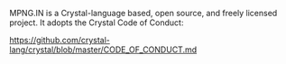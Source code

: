 MPNG.IN is a Crystal-language based, open source, and freely licensed project. It adopts the Crystal Code of Conduct:

https://github.com/crystal-lang/crystal/blob/master/CODE_OF_CONDUCT.md
